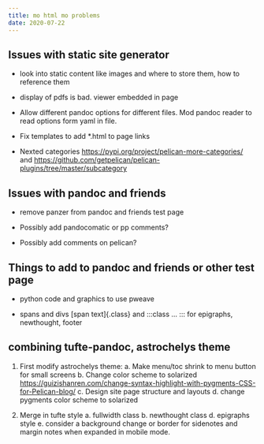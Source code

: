 ```yaml
---
title: mo html mo problems
date: 2020-07-22
---
```


## Issues with static site generator

* look into static content like images and where to store them, how to reference them

* display of pdfs is bad. viewer embedded in page

* Allow different pandoc options for different files. Mod pandoc reader to read options form yaml in file.

* Fix templates to add *.html to page links

* Nexted categories <https://pypi.org/project/pelican-more-categories/> and <https://github.com/getpelican/pelican-plugins/tree/master/subcategory>

## Issues with pandoc and friends

* remove panzer from pandoc and friends test page

* Possibly add pandocomatic or pp comments?

* Possibly add comments on pelican?

## Things to add to pandoc and friends or other test page

* python code and graphics to use pweave

* spans and divs [span text]{.class} and :::class ... ::: for epigraphs, newthought, footer


## combining tufte-pandoc, astrochelys theme

1. First modify astrochelys theme:
    a. Make menu/toc shrink to menu button for small screens
    b. Change color scheme to solarized
    <https://guizishanren.com/change-syntax-highlight-with-pygments-CSS-for-Pelican-blog/>
    c. Design site page structure and layouts
    d. change pygments color scheme to solarized

2. Merge in tufte style
    a. fullwidth class
    b. newthought class
    d. epigraphs style
    e. consider a background change or border for sidenotes and margin notes when expanded in mobile mode.


